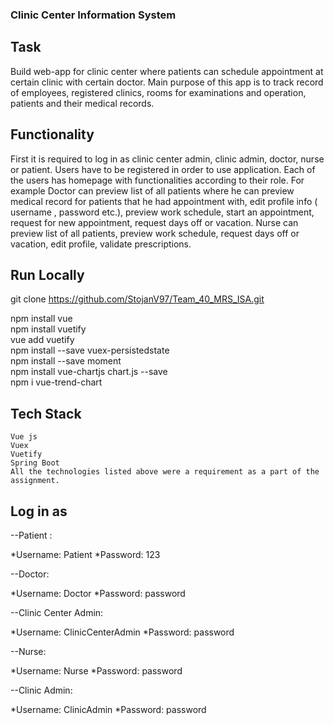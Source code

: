  ### Clinic Center Information System

## Task 
   Build web-app for clinic center where patients can schedule appointment at certain clinic 
   with certain doctor. Main purpose of this app is to track record of employees, registered clinics,        rooms for examinations and operation, patients and their medical        records.
## Functionality
  First it is required to log in as clinic center admin, clinic admin, doctor, nurse or patient. Users have to be registered in order to use application. Each of the users has     homepage with functionalities according to their role. For example Doctor can preview list of all patients where he can preview medical record for patients that he had appointment with, edit profile info ( username , password etc.), preview work schedule, start an appointment, request for new appointment, request days off or vacation. Nurse can preview list of all patients, preview work schedule, request days off or vacation, edit profile, validate prescriptions.
   
## Run Locally
   git clone https://github.com/StojanV97/Team_40_MRS_ISA.git
   
   npm install vue   
   npm install vuetify    
   vue add vuetify    
   npm install --save vuex-persistedstate  
   npm install --save moment   
   npm install vue-chartjs chart.js --save    
   npm i vue-trend-chart
   
## Tech Stack
    Vue js 
    Vuex
    Vuetify 
    Spring Boot 
    All the technologies listed above were a requirement as a part of the assignment.

## Log in as 

--Patient : 

  *Username: Patient
  *Password: 123
  
--Doctor:

  *Username: Doctor
  *Password: password
  
--Clinic Center Admin:

  *Username: ClinicCenterAdmin 
  *Password: password
  
--Nurse:

  *Username: Nurse
  *Password: password
  
--Clinic Admin:

  *Username: ClinicAdmin
  *Password: password
  

